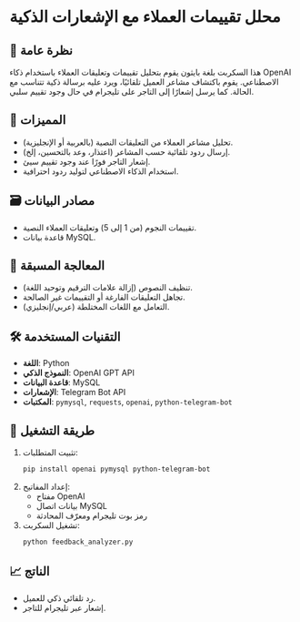 # محلل تقييمات العملاء مع الإشعارات الذكية

## 📌 نظرة عامة
هذا السكربت بلغة بايثون يقوم بتحليل تقييمات وتعليقات العملاء باستخدام ذكاء OpenAI الاصطناعي. يقوم باكتشاف مشاعر العميل تلقائيًا، ويرد عليه برسالة ذكية تتناسب مع الحالة. كما يرسل إشعارًا إلى التاجر على تليجرام في حال وجود تقييم سلبي.

## 🧠 المميزات
- تحليل مشاعر العملاء من التعليقات النصية (بالعربية أو الإنجليزية).
- إرسال ردود تلقائية حسب المشاعر (اعتذار، وعد بالتحسين، إلخ).
- إشعار التاجر فورًا عند وجود تقييم سيئ.
- استخدام الذكاء الاصطناعي لتوليد ردود احترافية.

## 🗃️ مصادر البيانات
- تقييمات النجوم (من 1 إلى 5) وتعليقات العملاء النصية.
- قاعدة بيانات MySQL.

## 🧹 المعالجة المسبقة
- تنظيف النصوص (إزالة علامات الترقيم وتوحيد اللغة).
- تجاهل التعليقات الفارغة أو التقييمات غير الصالحة.
- التعامل مع اللغات المختلطة (عربي/إنجليزي).

## 🛠️ التقنيات المستخدمة
- **اللغة**: Python
- **النموذج الذكي**: OpenAI GPT API
- **قاعدة البيانات**: MySQL
- **الإشعارات**: Telegram Bot API
- **المكتبات**: `pymysql`, `requests`, `openai`, `python-telegram-bot`

## 🚀 طريقة التشغيل
1. تثبيت المتطلبات:
   ```bash
   pip install openai pymysql python-telegram-bot
   ```
2. إعداد المفاتيح:
   - مفتاح OpenAI
   - بيانات اتصال MySQL
   - رمز بوت تليجرام ومعرّف المحادثة
3. تشغيل السكربت:
   ```bash
   python feedback_analyzer.py
   ```

## 📈 الناتج
- رد تلقائي ذكي للعميل.
- إشعار عبر تليجرام للتاجر.